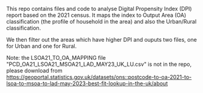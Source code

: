 This repo contains files and code to analyse Digital Propensity Index (DPI) report based on the 2021 census.  It maps the index to Output Area (OA) classification (the profile of household in the area) and also the Urban/Rural classification.

We then filter out the areas which have higher DPI and ouputs two files, one for  Urban and one for Rural.  

Note: the LSOA21_TO_OA_MAPPING file "PCD_OA21_LSOA21_MSOA21_LAD_MAY23_UK_LU.csv" is not in the repo, please download from https://geoportal.statistics.gov.uk/datasets/ons::postcode-to-oa-2021-to-lsoa-to-msoa-to-lad-may-2023-best-fit-lookup-in-the-uk/about
